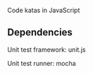 Code katas in JavaScript

Dependencies
------------

Unit test framework: unit.js

Unit test runner: mocha
